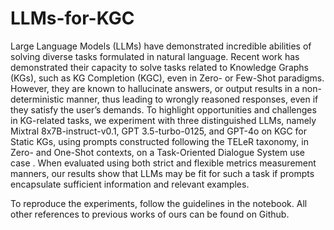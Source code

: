 # LLMs-for-KGC
Large Language Models (LLMs) have demonstrated incredible abilities of solving diverse tasks formulated in natural language. Recent work has demonstrated their capacity to solve tasks related to Knowledge Graphs (KGs), such as KG Completion (KGC), even in Zero- or Few-Shot paradigms. However, they are known to hallucinate answers, or output results in a non-deterministic manner, thus leading to wrongly reasoned responses, even if they satisfy the user’s demands. To highlight opportunities and challenges in KG-related tasks, we experiment with three distinguished LLMs, namely Mixtral 8x7B-instruct-v0.1, GPT 3.5-turbo-0125, and GPT-4o on KGC for Static KGs, using prompts constructed following the TELeR taxonomy, in Zero- and One-Shot contexts, on a Task-Oriented Dialogue System use case . When evaluated using both strict and flexible metrics measurement manners, our results show that LLMs may be fit for such a task if prompts encapsulate sufficient information and relevant examples. 

To reproduce the experiments, follow the guidelines in the notebook. All other references to previous works of ours can be found on Github.

